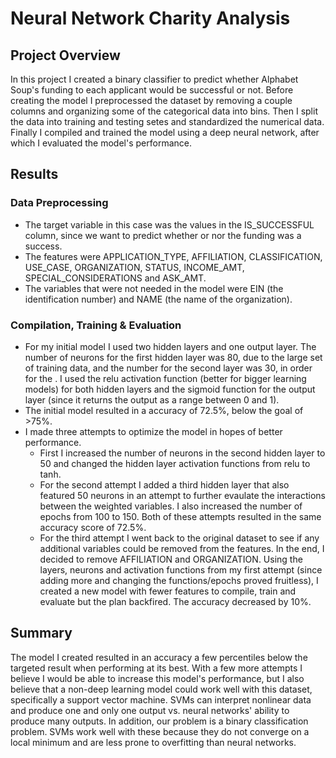 # Neural Network Charity Analysis

## Project Overview
In this project I created a binary classifier to predict whether Alphabet Soup's funding to each applicant would be successful or not.  Before creating the model I preprocessed the dataset by removing a couple columns and organizing some of the categorical data into bins.  Then I split the data into training and testing setes and standardized the numerical data.  Finally I compiled and trained the model using a deep neural network, after which I evaluated the model's performance.

## Results

### Data Preprocessing
- The target variable in this case was the values in the IS_SUCCESSFUL column, since we want to predict whether or nor the funding was a success.
- The features were APPLICATION_TYPE, AFFILIATION, CLASSIFICATION, USE_CASE, ORGANIZATION, STATUS, INCOME_AMT, SPECIAL_CONSIDERATIONS and ASK_AMT.  
- The variables that were not needed in the model were EIN (the identification number) and NAME (the name of the organization).

### Compilation, Training & Evaluation
- For my initial model I used two hidden layers and one output layer. The number of neurons for the first hidden layer was 80, due to the large set of training data, and the number for the second layer was 30, in order for the .  I used the relu activation function (better for bigger learning models) for both hidden layers and the sigmoid function for the output layer (since it returns the output as a range between 0 and 1).
- The initial model resulted in a accuracy of 72.5%, below the goal of >75%.
- I made three attempts to optimize the model in hopes of better performance.  
  - First I increased the number of neurons in the second hidden layer to 50 and changed the hidden layer activation functions from relu to tanh.  
  - For the second attempt I added a third hidden layer that also featured 50 neurons in an attempt to further evaulate the interactions between the weighted variables.  I also increased the number of epochs from 100 to 150.  Both of these attempts resulted in the same accuracy score of 72.5%.  
  - For the third attempt I went back to the original dataset to see if any additional variables could be removed from the features.  In the end, I decided to remove AFFILIATION and ORGANIZATION.  Using the layers, neurons and activation functions from my first attempt (since adding more and changing the functions/epochs proved fruitless), I created a new model with fewer features to compile, train and evaluate but the plan backfired.  The accuracy decreased by 10%. 

## Summary
The model I created resulted in an accuracy a few percentiles below the targeted result when performing at its best.  With a few more attempts I believe I would be able to increase this model's performance, but I also believe that a non-deep learning model could work well with this dataset, specifically a support vector machine.  SVMs can interpret nonlinear data and produce one and only one output vs. neural networks' ability to produce many outputs.  In addition, our problem is a binary classification problem.  SVMs work well with these because they do not converge on a local minimum and are less prone to overfitting than neural networks.
